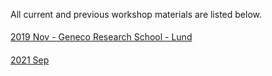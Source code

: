All current and previous workshop materials are listed below.

<div style='display:block;'><p style='line-height:2;'>
<span style='display:block;'><a href='https://nbisweden.github.io/Workshop_geneco_2020_05/docs/index.html'>2019 Nov - Geneco Research School - Lund</a></span>
  
<span style='display:block;'><a href='https://NBISweden.github.io/workshop-plotting-in-r/2109/'>2021 Sep</a></span>
</p></div>
